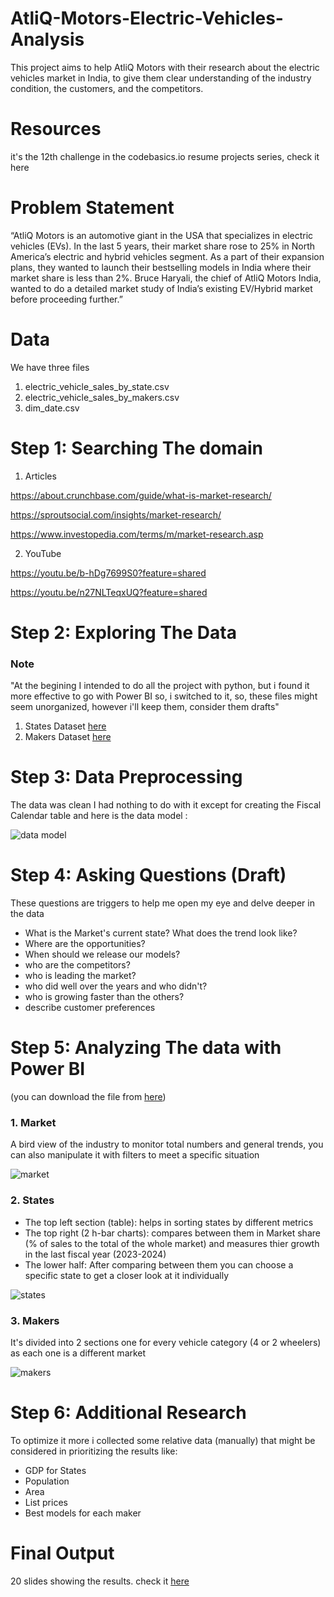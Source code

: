 # AtliQ-Motors-Electric-Vehicles-Analysis

This project aims to help AtliQ Motors with their research about the electric vehicles market in India, to give them clear understanding of the industry condition, the customers, and the competitors.

# Resources
it's the 12th challenge in the codebasics.io resume projects series, check it here 

# Problem Statement
“AtliQ Motors is an automotive giant in the USA that specializes in electric vehicles (EVs). In the last 5 years, their market share rose to 25% in North America’s electric and hybrid vehicles segment. As a part of their expansion plans, they wanted to launch their bestselling models in India where their market share is less than 2%. Bruce Haryali, the chief of AtliQ Motors India, wanted to do a detailed market study of India’s existing EV/Hybrid market before proceeding further.”

# Data
We have three files

1. electric_vehicle_sales_by_state.csv
2. electric_vehicle_sales_by_makers.csv
3. dim_date.csv

# Step 1: Searching The domain
1. Articles
   
https://about.crunchbase.com/guide/what-is-market-research/

https://sproutsocial.com/insights/market-research/

https://www.investopedia.com/terms/m/market-research.asp

2. YouTube

https://youtu.be/b-hDg7699S0?feature=shared

https://youtu.be/n27NLTeqxUQ?feature=shared

# Step 2: Exploring The Data 
### Note 
"At the begining I intended to do all the project with python, but i found it more effective to go with Power BI so, i switched to it,
so, these files might seem unorganized, however i'll keep them, consider them drafts"

1. States Dataset [here](https://github.com/taha1048/AtliQ-Motors-Electric-Vehicles-Analysis/blob/main/States.ipynb)
2. Makers Dataset [here](https://github.com/taha1048/AtliQ-Motors-Electric-Vehicles-Analysis/blob/main/Makers.ipynb)

# Step 3: Data Preprocessing
The data was clean I had nothing to do with it except for creating the Fiscal Calendar table and here is the data model :

![data model](https://github.com/user-attachments/assets/bafe16ca-b47a-47aa-bfe5-f5e47feeba0e)

# Step 4: Asking Questions (Draft)
These questions are triggers to help me open my eye and delve deeper in the data

- What is the Market's current state? What does the trend look like?
- Where are the opportunities?
- When should we release our models?
- who are the competitors?
- who is leading the market?
- who did well over the years and who didn't?
- who is growing faster than the others?
- describe customer preferences

# Step 5: Analyzing The data with Power BI
(you can download the file from [here](https://github.com/taha1048/AtliQ-Motors-Electric-Vehicles-Analysis/blob/main/Final%20Dashboard.pbix))
### 1. Market 

A bird view of the industry to monitor total numbers and general trends, you can also manipulate it with filters to meet a specific situation

![market](https://github.com/user-attachments/assets/926a4c77-6d89-4ac5-b05b-87d1bcd6f742)

### 2. States
- The top left section (table): helps in sorting states by different metrics
- The top right (2 h-bar charts): compares between them in Market share (% of sales to the total of the whole market) and measures thier growth in the last fiscal year (2023-2024)
- The lower half: After comparing between them you can choose a specific state to get a closer look at it individually

![states](https://github.com/user-attachments/assets/0a22fcd6-e4d7-4045-a882-9bef8cd9a391)

### 3. Makers 
It's divided into 2 sections one for every vehicle category (4 or 2 wheelers) as each one is a different market

![makers](https://github.com/user-attachments/assets/f0ee5551-425e-45b7-b566-8701e505e781)

# Step 6: Additional Research
To optimize it more i collected some relative data (manually) that might be considered in prioritizing the results like:
- GDP for States
- Population
- Area
- List prices
- Best models for each maker

# Final Output
20 slides showing the results. check it [here](https://github.com/taha1048/AtliQ-Motors-Electric-Vehicles-Analysis/blob/main/final%20pdf.pdf)


